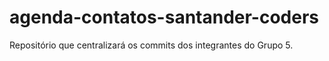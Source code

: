 # agenda-contatos-santander-coders
Repositório que centralizará os commits dos integrantes do Grupo 5.
